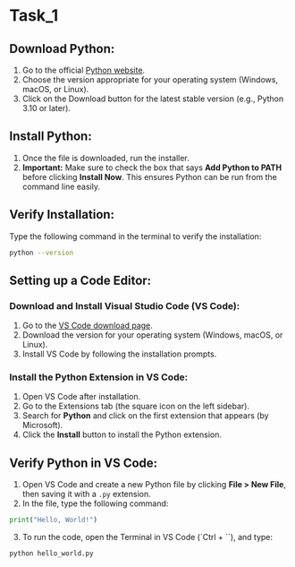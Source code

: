 # Task_1

## Download Python:

1. Go to the official [Python website](https://www.python.org/).
2. Choose the version appropriate for your operating system (Windows, macOS, or Linux).
3. Click on the Download button for the latest stable version (e.g., Python 3.10 or later).

## Install Python:

1. Once the file is downloaded, run the installer.
2. **Important:** Make sure to check the box that says **Add Python to PATH** before clicking **Install Now**. This ensures Python can be run from the command line easily.

## Verify Installation:

Type the following command in the terminal to verify the installation:

```sh
python --version
```

## Setting up a Code Editor:

### Download and Install Visual Studio Code (VS Code):

1. Go to the [VS Code download page](https://code.visualstudio.com/).
2. Download the version for your operating system (Windows, macOS, or Linux).
3. Install VS Code by following the installation prompts.

### Install the Python Extension in VS Code:

1. Open VS Code after installation.
2. Go to the Extensions tab (the square icon on the left sidebar).
3. Search for **Python** and click on the first extension that appears (by Microsoft).
4. Click the **Install** button to install the Python extension.

## Verify Python in VS Code:

1. Open VS Code and create a new Python file by clicking **File > New File**, then saving it with a `.py` extension.
2. In the file, type the following command:

```python
print("Hello, World!")
```

3. To run the code, open the Terminal in VS Code (`Ctrl + \``), and type:

```sh
python hello_world.py
